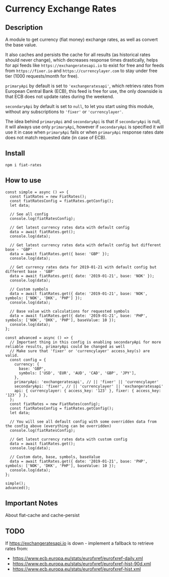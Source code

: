 # Currency Exchange Rates

## Description
A module to get currency (fiat money) exchange rates, as well as convert the base value.

It also caches and persists the cache for all results (as historical rates should never change),
which decreases response times drastically, helps for api feeds like `https://exchangeratesapi.io`
to exist for free and for feeds from `https://fixer.io` and `https://currencylayer.com` to stay under
free tier (1000 requests/month for free).

`primaryApi` by default is set to `'exchangeratesapi'`, which retrievs rates from European Central Bank (ECB),
this feed is free for use, the only downside is that ECB does not update rates during the weekend.


`secondaryApi` by default is set to `null`, to let you start using this module, without any subscriptions
to `'fixer'` or `'currencylayer'`.


The idea behind `primaryApi` and `secondaryApi` is that if `secondaryApi` is null, it will always use
 only `primaryApi`, however if `secondaryApi` is specified it will use it in case when `primaryApi` fails
 or when `primaryApi` response rates date does not match requested date (in case of ECB).

## Install
```
npm i fiat-rates
```

## How to use
```
const simple = async () => {
  const fiatRates = new FiatRates();
  const fiatRatesConfig = fiatRates.getConfig();
  let data;

  // See all config
  console.log(fiatRatesConfig);

  // Get latest currency rates data with default config
  data = await fiatRates.get();
  console.log(data);

  // Get latest currency rates data with default config but different base - 'GBP'
  data = await fiatRates.get({ base: 'GBP' });
  console.log(data);

  // Get currency rates data for 2019-01-21 with default config but different base - 'GBP'
  data = await fiatRates.get({ date: '2019-01-21', base: 'NOK' });
  console.log(data);

  // Custom symbols
  data = await fiatRates.get({ date: '2019-01-21', base: 'NOK', symbols: ['NOK', 'DKK', 'PHP'] });
  console.log(data);

  // Base value with calculations for requested symbols
  data = await fiatRates.get({ date: '2019-01-21', base: 'PHP', symbols: ['NOK', 'DKK', 'PHP'], baseValue: 10 });
  console.log(data);
};

const advanced = async () => {
  // Important thing in this config is enabling secondaryApi for more reliable results, primaryApi could be changed as well
  // Make sure that 'fixer' or 'currencylayer' access_key(s) are valid.
  const config = {
    currency: {
      base: 'GBP',
      symbols: ['USD', 'EUR', 'AUD', 'CAD', 'GBP', 'JPY'],
    },
    primaryApi: 'exchangeratesapi', // || 'fixer' || 'currencylayer'
    secondaryApi: 'fixer', // || 'currencylayer' || 'exchangeratesapi'
    api: { currencylayer: { access_key: '123' }, fixer: { access_key: '123' } },
  };
  const fiatRates = new FiatRates(config);
  const fiatRatesConfig = fiatRates.getConfig();
  let data;

  // You will see all default config with some overridden data from the config above (everything can be overridden)
  console.log(fiatRatesConfig);

  // Get latest currency rates data with custom config
  data = await fiatRates.get();
  console.log(data);

  // Custom date, base, symbols, baseValue
  data = await fiatRates.get({ date: '2019-01-21', base: 'PHP', symbols: ['NOK', 'DKK', 'PHP'], baseValue: 10 });
  console.log(data);
};

simple();
advanced();
```

## Important Notes
About flat-cache and cache-persist

## TODO
If https://exchangeratesapi.io is down - implement a fallback to retrieve rates from:
- https://www.ecb.europa.eu/stats/eurofxref/eurofxref-daily.xml
- https://www.ecb.europa.eu/stats/eurofxref/eurofxref-hist-90d.xml
- https://www.ecb.europa.eu/stats/eurofxref/eurofxref-hist.xml


